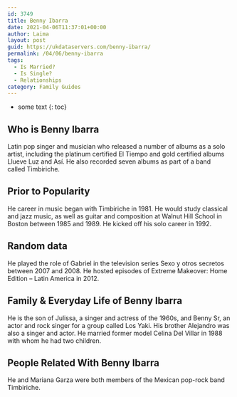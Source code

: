 ```yaml
---
id: 3749
title: Benny Ibarra
date: 2021-04-06T11:37:01+00:00
author: Laima
layout: post
guid: https://ukdataservers.com/benny-ibarra/
permalink: /04/06/benny-ibarra
tags:
  - Is Married?
  - Is Single?
  - Relationships
category: Family Guides
---
```


* some text
{: toc}


## Who is Benny Ibarra
                  
                  
                  
Latin pop singer and musician who released a number of albums as a solo artist, including the platinum certified El Tiempo and gold certified albums Llueve Luz and Así. He also recorded seven albums as part of a band called Timbiriche.
                  
              
            
              
            
                
                
                
## Prior to Popularity
                  
                  
                  
He career in music began with Timbiriche in 1981. He would study classical and jazz music, as well as guitar and composition at Walnut Hill School in Boston between 1985 and 1989. He kicked off his solo career in 1992.
                  
              
            
              
            
                
                
                
## Random data
                  
                  
                  
He played the role of Gabriel in the television series Sexo y otros secretos between 2007 and 2008. He hosted episodes of Extreme Makeover: Home Edition &#8211; Latin America in 2012.
                  
              
            
              
            
                
                
                
## Family & Everyday Life of Benny Ibarra
                  
                  
                  
He is the son of Julissa, a singer and actress of the 1960s, and Benny Sr, an actor and rock singer for a group called Los Yaki. His brother Alejandro was also a singer and actor. He married former model Celina Del Villar in 1988 with whom he had two children.
                  
              
            
              
            
                
                
                
## People Related With Benny Ibarra
                  
                  
                  
He and Mariana Garza were both members of the Mexican pop-rock band Timbiriche.
                  
              
            
              
            
                
              
            
              
              
            
            
              
            
          
          
          